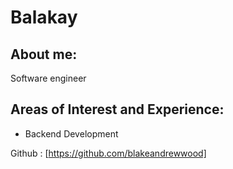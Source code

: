 # Balakay

## About me:

Software engineer

## Areas of Interest and Experience:

- Backend Development 

Github : [https://github.com/blakeandrewwood]